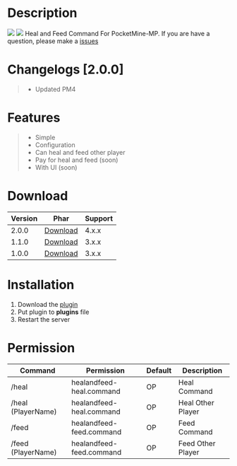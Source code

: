 # Description
[![](https://poggit.pmmp.io/shield.state/HealAndFeed)](https://poggit.pmmp.io/p/HealAndFeed) [![](https://poggit.pmmp.io/shield.dl.total/HealAndFeed)](https://poggit.pmmp.io/p/HealAndFeed)
Heal and Feed Command For PocketMine-MP. If you are have a question, please make a [issues](https://github.com/Kylan1940/HealAndFeed/issues/new)

# Changelogs [2.0.0]
>- Updated PM4

# Features
>- Simple
>- Configuration
>- Can heal and feed other player
>- Pay for heal and feed (soon)
>- With UI (soon)

# Download
| Version | Phar | Support |
|---|---|---|
| 2.0.0 | [Download](https://github.com/Kylan1940/HealAndFeed/releases/download/2.0.0/HealAndFeed_v2.0.0.phar) |  4.x.x |
| 1.1.0 | [Download](https://github.com/Kylan1940/HealAndFeed/releases/download/1.1.0/HealAndFeed_v1.1.0.phar) |  3.x.x |
| 1.0.0 | [Download](https://github.com/Kylan1940/HealAndFeed/releases/download/1.0.0/HealAndFeed_v1.0.0.phar) |  3.x.x |

# Installation
1. Download the [plugin](https://github.com/Kylan1940/HealAndFeed/releases/download/2.0.0/HealAndFeed_v2.0.0.phar)
2. Put plugin to **plugins** file
3. Restart the server

# Permission
| Command | Permission | Default | Description |
|---|---|---|---|
| /heal | healandfeed-heal.command | OP | Heal Command |
| /heal (PlayerName) | healandfeed-heal.command | OP | Heal Other Player |
| /feed | healandfeed-feed.command | OP | Feed Command |
| /feed (PlayerName) | healandfeed-feed.command | OP | Feed Other Player | 
